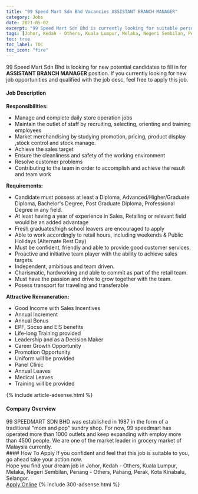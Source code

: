 ```yaml
---
title: "99 Speed Mart Sdn Bhd Vacancies ASSISTANT BRANCH MANAGER" 
category: Jobs 
date: 2021-05-02 
excerpt: "99 Speed Mart Sdn Bhd is currently looking for suitable person to fill in the ASSISTANT BRANCH MANAGER which based in Johor, Kedah - Others, Kuala Lumpur, Melaka, Negeri Sembilan, Penang - Others, Pahang, Perak, Kota Kinabalu, Selangor" 
tags: [Johor, Kedah - Others, Kuala Lumpur, Melaka, Negeri Sembilan, Penang - Others, Pahang, Perak, Kota Kinabalu, Selangor] 
toc: true 
toc_label: TOC 
toc_icon: "fire" 
--- 
```


<p>99 Speed Mart Sdn Bhd is looking for new potential candidates to fill in for <b>ASSISTANT BRANCH MANAGER</b> position. If you currently looking for new job opportunities and qualified with the job desc, feel free to apply this job.
</p><div><div><h4>Job Description</h4></div><div><div><span><div><p><strong>Responsibilities:</strong></p><ul><li>Manage and complete daily store operation jobs</li><li>Maintain the outlet of staff by recruiting, selecting, orienting and training employees</li><li>Market merchandising by studying promotion, pricing, product display ,stock control and stock manage.</li><li>Achieve the sales target</li><li>Ensure the cleanliness and safety of the working environment</li><li>Resolve customer problems</li><li>Contributing to the team in order to accomplish and achieve the result and team work</li></ul><p><strong>Requirements:</strong></p><ul><li>Candidate must possess at least a Diploma, Advanced/Higher/Graduate Diploma, Bachelor's Degree, Post Graduate Diploma, Professional Degree in any field.</li><li>At least having a year of experience in Sales, Retailing or relevant field would be an added advantage</li><li>Fresh graduates/high school leavers are encouraged to apply</li><li>Able to work accordingly to retail hours, including weekends &amp; Public Holidays (Alternate Rest Day)</li><li>Must be confident, friendly and able to provide good customer services.</li><li>Proactive and initiative team player with the ability to achieve sales targets.</li><li>Independent, ambitious and team driven.</li><li>Charismatic, hardworking and able to commit as part of the retail team.</li><li>Must have the passion and drive to grow together with the team.</li><li>Posess transport for traveling and transferable</li></ul><p><strong>Attractive Remuneration:</strong></p><ul><li>Good Income with Sales Incentives</li><li>Annual Increment</li><li>Annual Bonus</li><li>EPF, Socso and EIS benefits</li><li>Life-long Training provided</li><li>Leadership and as a Decision Maker</li><li>Career Growth Opportunity</li><li>Promotion Opportunity</li><li>Uniform will be provided</li><li>Panel Clinic</li><li>Annual Leaves</li><li>Medical Leaves</li><li>Training will be provided</li></ul></div></span></div></div></div> 
{% include article-adsense.html %} 
<div><div><h4>Company Overview</h4></div><div><div><span><div><div>99 SPEEDMART SDN BHD was established in 1987 in the form of a traditional "mom and pop" sundry shop. For now, 99 speedmart has operated more than 1000 outlets and keep expanding with employ more than 4500 people. We are one of the market leader in grocery market of Malaysia currently.</div></div></span></div></div></div> 
#### How To Apply 
If you confident and feel that this job is suitable to you, go ahead take your action now. <br/> 
Hope you find your dream job in Johor, Kedah - Others, Kuala Lumpur, Melaka, Negeri Sembilan, Penang - Others, Pahang, Perak, Kota Kinabalu, Selangor. <br/> 
<a href="https://www.jobstreet.com.my/en/job/assistant-branch-manager-4554320?jobId=jobstreet-my-job-4554320&" class="btn btn--info" target="_blank" rel="nofollow noopenner">Apply Online</a> 
{% include 300-adsense.html %} 